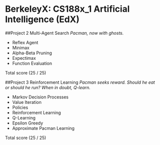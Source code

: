 # BerkeleyX: CS188x_1 Artificial Intelligence (EdX)

##Project 2 Multi-Agent Search
*Pacman, now with ghosts.*
* Reflex Agent
* Minimax
* Alpha-Beta Pruning
* Expectimax
* Function Evaluation

Total score (25 / 25)

##Project 3 Reinforcement Learning
*Pacman seeks reward.
Should he eat or should he run?
When in doubt, Q-learn.*
* Markov Decision Processes
* Value Iteration
* Policies
* Reinforcement Learning
* Q-Learning
* Epsilon Greedy
* Approximate Pacman Learning

Total score (25 / 25)
